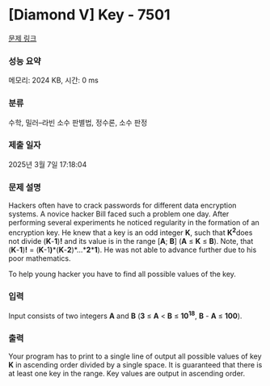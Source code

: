 # [Diamond V] Key - 7501 

[문제 링크](https://www.acmicpc.net/problem/7501) 

### 성능 요약

메모리: 2024 KB, 시간: 0 ms

### 분류

수학, 밀러–라빈 소수 판별법, 정수론, 소수 판정

### 제출 일자

2025년 3월 7일 17:18:04

### 문제 설명

<p>Hackers often have to crack passwords for different data encryption systems. A novice hacker Bill faced such a problem one day. After performing several experiments he noticed regularity in the formation of an encryption key. He knew that a key is an odd integer <strong>K</strong>, such that <strong>K</strong><strong><sup>2</sup></strong>does not divide (<strong>K</strong>-<strong>1</strong>)<strong>!</strong> and its value is in the range [<strong>A</strong>; <strong>B</strong>] (<strong>A</strong> ≤ <strong>K</strong> ≤ <strong>B</strong>). Note, that (<strong>K</strong>-<strong>1</strong>)<strong>!</strong> = (<strong>K</strong>-1<strong>)</strong>*(<strong>K</strong>-<strong>2</strong>)*...*<strong>2</strong>*<strong>1</strong>). He was not able to advance further due to his poor mathematics.</p>

<p>To help young hacker you have to find all possible values of the key.</p>

### 입력 

 <p>Input consists of two integers <strong>A</strong> and <strong>B</strong> (<strong>3</strong> ≤ <strong>A</strong> < <strong>B</strong> ≤ <strong>10<sup>18</sup></strong>, <strong>B</strong> - <strong>A</strong> ≤ <strong>100</strong>).</p>

### 출력 

 <p>Your program has to print to a single line of output all possible values of key <strong>K</strong> in ascending order divided by a single space. It is guaranteed that there is at least one key in the range. Key values are output in ascending order.</p>

